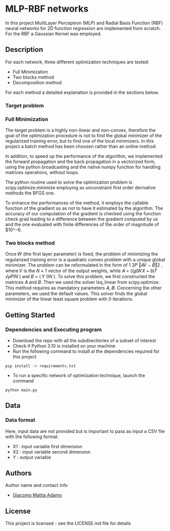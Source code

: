 # MLP-RBF networks
In this project MultiLayer Perceptron (MLP) and Radial Basis Function (RBF) neural networks for 2D function regression are implemented from scratch. For the RBF a Gaussian Kernel was employed.

## Description

For each network, three different optimization techniques are tested:
 - Full Minimization
 - Two blocks method
 - Decomposition method

For each method a detailed explanation is provided in the sections below.

### Target problem


### Full Minimization 

The target problem is a highly non-linear and non-convex, therefore the goal of the optimization procedure is not to find the global minimizer of the regularized training error, but to find one of the local minimizers. In this project a batch method has been choosen rather than an online method.

In addition, to speed up the performance of the algorithm, we implemented the forward propagation and the back propagation in a vectorized form, using the python broadcasting and the native numpy function for handling matrices operations, without loops. 

The python routine used to solve the optimization problem is scipy.optimize.minimize employing as unconstraint first order derivative methods the BFGS one.

To enhance the performances of the method, it employs the callable function of the gradient so as not to have it estimated by the algorithm. The accuracy of our computation of the gradient is checked using the function check grad leading to a difference between the gradient computed by us and the one evaluated with finite differences of the order of magnitude of $10^−6.

### Two blocks method

Once 𝑊 (the first layer parameter) is fixed, the problem of minimizing the regularized training error is a quadratic convex problem with a unique global
minimizer. The problem can be reformulated in the form of 1
2𝑃 ‖𝐴𝑉 − 𝐵‖2
, where 𝑉 is the 𝑁 × 1 vector of the output weights,
while 𝐴 = ((𝑔(𝑊𝑋 + 𝑏)𝑇
√𝜌𝑃𝐼𝑁
) 𝑎𝑛𝑑 𝐵 = ( 𝑌
0𝑁
).
To solve this problem, we first constructed the matrices 𝐴 and 𝐵. Then we used the solver lsq_linear from scipy.optimize. This
method requires as mandatory parameters 𝐴, 𝐵. Concerning the other parameters, we used the default values. This solver finds
the global minimizer of the linear least square problem with 0 iterations.

## Getting Started

### Dependencies and Executing program

 - Download the repo with all the subdirectiories of a subset of interest
 - Check if Python 3.10 is installed on your machine 
 - Run the following command to install al the dependencies required for this project
```
pip install -r requirements.txt
```
- To run a specific network of optimization technique, launch the command
```
python main.py
```
## Data 

### Data format

Here, input data are not provided but is important to pass as input a CSV file with the following format:

 - X1 : input variable first dimension 
 - X2 : input variable second dimension
 - Y  : output variable


## Authors

Author name and contact info

- [Giacomo Mattia Adamo](www.linkedin.com/in/giacomo-mattia-adamo-b36a831ba)

## License

This project is licensed - see the LICENSE.md file for details
